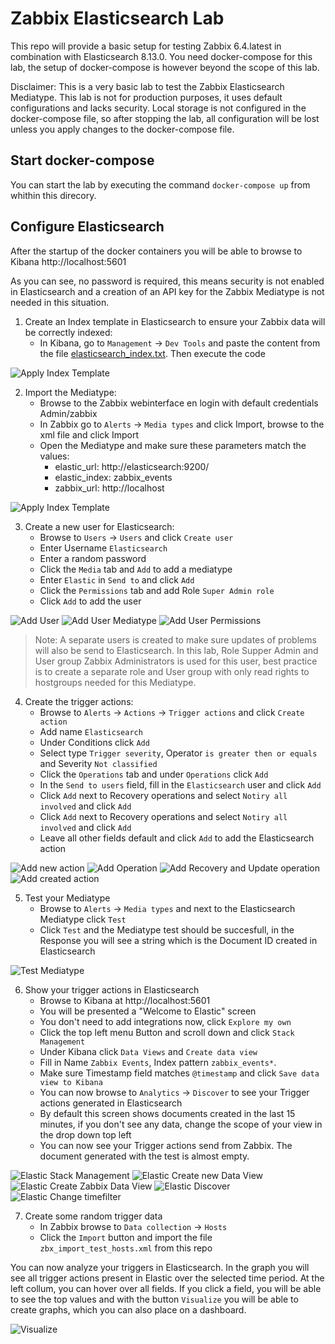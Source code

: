 # Zabbix Elasticsearch Lab

This repo will provide a basic setup for testing Zabbix 6.4.latest in combination with Elasticsearch 8.13.0. You need docker-compose for this lab, the setup of docker-compose is however beyond the scope of this lab.

Disclaimer: This is a very basic lab to test the Zabbix Elasticsearch Mediatype. This lab is not for production purposes, it uses default configurations and lacks security. Local storage is not configured in the docker-compose file, so after stopping the lab, all configuration will be lost unless you apply changes to the docker-compose file.

## Start docker-compose
You can start the lab by executing the command ```docker-compose up``` from whithin this direcory. 

## Configure Elasticsearch
After the startup of the docker containers you will be able to browse to Kibana http://localhost:5601

As you can see, no password is required, this means security is not enabled in Elasticsearch and a creation of an API key for the Zabbix Mediatype is not needed in this situation. 

1. Create an Index template in Elasticsearch to ensure your Zabbix data will be correctly indexed:
   - In Kibana, go to `Management` -> `Dev Tools` and paste the content from the file [elasticsearch_index.txt](./elasticsearch_index.txt). Then execute the code

![Apply Index Template](./screenshots/apply_index_template.png)

2. Import the Mediatype:
   - Browse to the Zabbix webinterface en login with default credentials Admin/zabbix
   - In Zabbix go to `Alerts` -> `Media types` and click Import, browse to the xml file and click Import
   - Open the Mediatype and make sure these parameters match the values:
     - elastic_url: http://elasticsearch:9200/
     - elastic_index: zabbix_events
     - zabbix_url: http://localhost

![Apply Index Template](./screenshots/mediatype_settings.png)

3. Create a new user for Elasticsearch:
   - Browse to `Users` -> `Users` and click `Create user`
   - Enter Username `Elasticsearch`
   - Enter a random password
   - Click the `Media` tab and `Add` to add a mediatype
   - Enter `Elastic` in `Send to` and click `Add`
   - Click the `Permissions` tab and add Role `Super Admin role`
   - Click `Add` to add the user

![Add User](./screenshots/add_user1.png)
![Add User Mediatype](./screenshots/add_user2.png)
![Add User Permissions](./screenshots/add_user3.png)

>Note: A separate users is created to make sure updates of problems will also be send to Elasticsearch. In this lab, Role Supper Admin and User group Zabbix Administrators is used for this user, best practice is to create a separate role and User group with only read rights to hostgroups needed for this Mediatype.

4. Create the trigger actions:
   - Browse to `Alerts` -> `Actions` -> `Trigger actions` and click `Create action`
   - Add name `Elasticsearch`
   - Under Conditions click `Add`
   - Select type `Trigger severity`, Operator `is greater then or equals` and Severity `Not classified`
   - Click the `Operations` tab and under `Operations` click `Add`
   - In the `Send to users` field, fill in the `Elasticsearch` user and click `Add`
   - Click `Add` next to Recovery operations and select `Notiry all involved` and click `Add`
   - Click `Add` next to Recovery operations and select `Notiry all involved` and click `Add`
   - Leave all other fields default and click `Add` to add the Elasticsearch action

![Add new action](./screenshots/trigger_actions1.png)
![Add Operation](./screenshots/trigger_actions2.png)
![Add Recovery and Update operation](./screenshots/trigger_actions3.png)
![Add created action](./screenshots/trigger_actions4.png)

5. Test your Mediatype
   - Browse to `Alerts` -> `Media types` and next to the Elasticsearch Mediatype click `Test`
   - Click `Test` and the Mediatype test should be succesfull, in the Response you will see a string which is the Document ID created in Elasticsearch

![Test Mediatype](./screenshots/test_mediatype.png)

6. Show your trigger actions in Elasticsearch
   - Browse to Kibana at http://localhost:5601
   - You will be presented a "Welcome to Elastic" screen
   - You don't need to add integrations now, click `Explore my own`
   - Click the top left menu Button and scroll down and click `Stack Management`
   - Under Kibana click `Data Views` and `Create data view`
   - Fill in Name `Zabbix Events`, Index pattern `zabbix_events*`.
   - Make sure Timestamp field matches `@timestamp` and click `Save data view to Kibana`
   - You can now browse to `Analytics` -> `Discover` to see your Trigger actions generated in Elasticsearch
   - By default this screen shows documents created in the last 15 minutes, if you don't see any data, change the scope of your view in the drop down top left
   - You can now see your Trigger actions send from Zabbix. The document generated with the test is almost empty. 

![Elastic Stack Management](./screenshots/Elastic_1.png)
![Elastic Create new Data View](./screenshots/Elastic_2.png)
![Elastic Create Zabbix Data View](./screenshots/Elastic_3.png)
![Elastic Discover](./screenshots/Elastic_4.png)
![Elastic Change timefilter](./screenshots/Elastic_5.png)

7. Create some random trigger data
   - In Zabbix browse to `Data collection` -> `Hosts`
   - Click the `Import` button and import the file `zbx_import_test_hosts.xml` from this repo

You can now analyze your triggers in Elasticsearch. In the graph you will see all trigger actions present in Elastic over the selected time period. At the left collum, you can hover over all fields. If you click a field, you will be able to see the top values and with the button `Visualize` you will be able to create graphs, which you can also place on a dashboard.

![Visualize](./screenshots/Elastic_5.png)